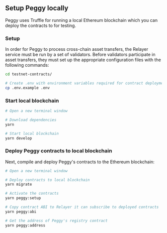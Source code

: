 ## Setup Peggy locally

Peggy uses Truffle for running a local Ethereum blockchain which you can deploy the contracts to for testing.

### Setup

In order for Peggy to process cross-chain asset transfers, the Relayer service must be run by a set of validators. Before validators participate in asset transfers, they must set up the appropriate configuration files with the following commands:

```bash
cd testnet-contracts/

# Create .env with environment variables required for contract deployment
cp .env.example .env
```

### Start local blockchain

```bash
# Open a new terminal window

# Download dependencies
yarn

# Start local blockchain
yarn develop
```

### Deploy Peggy contracts to local blockchain

Next, compile and deploy Peggy's contracts to the Ethereum blockchain:

```bash
# Open a new terminal window

# Deploy contracts to local blockchain
yarn migrate

# Activate the contracts
yarn peggy:setup

# Copy contract ABI to Relayer it can subscribe to deployed contracts
yarn peggy:abi

# Get the address of Peggy's registry contract
yarn peggy:address
```
